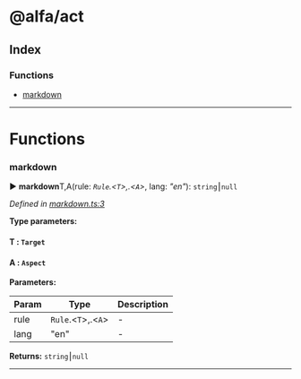 # @alfa/act

## Index

### Functions

* [markdown](#markdown)

---

# Functions

<a id="markdown"></a>

### markdown

► **markdown**T,A(rule: _`Rule`.<`T`>,.<`A`>_, lang: _"en"_): `string`⎮`null`

_Defined in [markdown.ts:3](https://github.com/Siteimprove/alfa/blob/master/packages/act/src/markdown.ts#L3)_

**Type parameters:**

#### T : `Target`

#### A : `Aspect`

**Parameters:**

| Param | Type                | Description |
| ----- | ------------------- | ----------- |
| rule  | `Rule`.<`T`>,.<`A`> | -           |
| lang  | "en"                | -           |

**Returns:** `string`⎮`null`

---
